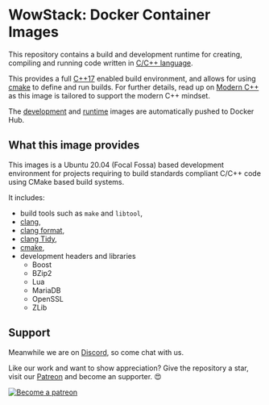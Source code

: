 # WowStack: Docker Container Images

This repository contains a build and development runtime for creating, compiling
and running code written in [C/C++ language][cpp-lang].

This provides a full [C++17][cpp-17] enabled build environment, and allows for
using [cmake][cmake] to define and run builds. For further details, read up on
[Modern C++][modern-cpp] as this image is tailored to support the modern C++
mindset.

The [development][docker-hub-devel] and [runtime][docker-hub-runtime] images are
automatically pushed to Docker Hub.

## What this image provides

This images is a Ubuntu 20.04 (Focal Fossa) based development environment for
projects requiring to build standards compliant C/C++ code using CMake based
build systems.

It includes:

- build tools such as `make` and `libtool`,
- [clang][clang],
- [clang format][clang-format],
- [clang Tidy][clang-tidy],
- [cmake][cmake],
- development headers and libraries
  - Boost
  - BZip2
  - Lua
  - MariaDB
  - OpenSSL
  - ZLib

## Support

Meanwhile we are on [Discord][discord-url], so come chat with us.

Like our work and want to show appreciation? Give the repository a star, visit
our [Patreon][patreon-url] and become an supporter. :heart_eyes:

[![Become a patreon][patreon-image]][patreon-url]

[docker-hub-devel]: https://hub.docker.com/r/wowstack/build-image
[docker-hub-runtime]: https://hub.docker.com/r/wowstack/runtime-base-image

[clang-format]: http://clang.llvm.org/docs/ClangFormat.html
[clang-tidy]: http://clang.llvm.org/extra/clang-tidy/
[clang]: http://clang.llvm.org/
[cmake]: https://cmake.org/
[cpp-17]: https://en.wikipedia.org/wiki/C%2B%2B17
[cpp-lang]: http://en.cppreference.com/w/
[modern-cpp]: http://awesomecpp.com/ "Modern C++"

[patreon-image]: https://c5.patreon.com/external/logo/become_a_patron_button.png
[patreon-url]: https://www.patreon.com/bePatron?u=10897042
[discord-url]: https://discord.gg/TttsRMp
